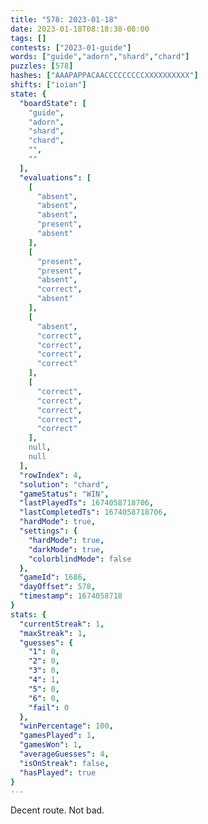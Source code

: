 ```yaml
---
title: "578: 2023-01-18"
date: 2023-01-18T08:18:38-08:00
tags: []
contests: ["2023-01-guide"]
words: ["guide","adorn","shard","chard"]
puzzles: [578]
hashes: ["AAAPAPPACAACCCCCCCCCXXXXXXXXXX"]
shifts: ["ioian"]
state: {
  "boardState": [
    "guide",
    "adorn",
    "shard",
    "chard",
    "",
    ""
  ],
  "evaluations": [
    [
      "absent",
      "absent",
      "absent",
      "present",
      "absent"
    ],
    [
      "present",
      "present",
      "absent",
      "correct",
      "absent"
    ],
    [
      "absent",
      "correct",
      "correct",
      "correct",
      "correct"
    ],
    [
      "correct",
      "correct",
      "correct",
      "correct",
      "correct"
    ],
    null,
    null
  ],
  "rowIndex": 4,
  "solution": "chard",
  "gameStatus": "WIN",
  "lastPlayedTs": 1674058718706,
  "lastCompletedTs": 1674058718706,
  "hardMode": true,
  "settings": {
    "hardMode": true,
    "darkMode": true,
    "colorblindMode": false
  },
  "gameId": 1686,
  "dayOffset": 578,
  "timestamp": 1674058718
}
stats: {
  "currentStreak": 1,
  "maxStreak": 1,
  "guesses": {
    "1": 0,
    "2": 0,
    "3": 0,
    "4": 1,
    "5": 0,
    "6": 0,
    "fail": 0
  },
  "winPercentage": 100,
  "gamesPlayed": 1,
  "gamesWon": 1,
  "averageGuesses": 4,
  "isOnStreak": false,
  "hasPlayed": true
}
---
```

<!-- more -->
Decent route. Not bad. 

